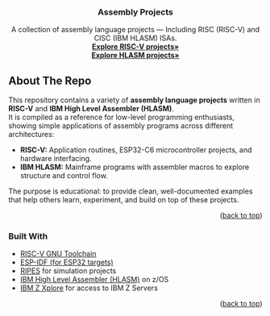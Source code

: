 <!-- Improved compatibility of back to top link: See: https://github.com/othneildrew/Best-README-Template/pull/73 --> 
<a id="readme-top"></a>

<!-- PROJECT LOGO 
<br />
<div align="center">
  <a href="https://github.com/yusufkenaroglu/Assembly-Projects">
    <img src="images/logo.png" alt="Logo" width="80" height="80">
  </a>
-->
  <h3 align="center">Assembly Projects</h3>

  <p align="center">
    A collection of assembly language projects — Including RISC (RISC-V) and CISC (IBM HLASM) ISAs.
    <br />
    <a href="https://github.com/yusufkenaroglu/Assembly-Projects/tree/main/RISC-V/README.md"><strong>Explore RISC-V projects»</strong></a>
    <br />
    <a href="https://github.com/yusufkenaroglu/Assembly-Projects/tree/main/IBM%20HLASM/README.md"><strong>Explore HLASM projects»</strong></a>
  </p>
</div>


<!-- ABOUT THE PROJECT -->
## About The Repo
<!-- IMAGES
[![Assembly Screenshot][product-screenshot]](https://github.com/yusufkenaroglu/Assembly-Projects) -->

This repository contains a variety of **assembly language projects** written in **RISC-V** and **IBM High Level Assembler (HLASM)**.  
It is compiled as a reference for low-level programming enthusiasts, showing simple applications of assembly programs across different architectures:

- **RISC-V:** Application routines, ESP32-C6 microcontroller projects, and hardware interfacing.
- **IBM HLASM:** Mainframe programs with assembler macros to explore structure and control flow.

The purpose is educational: to provide clean, well-documented examples that help others learn, experiment, and build on top of these projects.

<p align="right">(<a href="#readme-top">back to top</a>)</p>



### Built With

* [RISC-V GNU Toolchain](https://github.com/riscv-collab/riscv-gnu-toolchain)
* [ESP-IDF (for ESP32 targets)](https://github.com/espressif/esp-idf)
* [RIPES](https://github.com/mortbopet/Ripes) for simulation projects
* [IBM High Level Assembler (HLASM)](https://www.ibm.com/docs/en/zos/2.4.0?topic=assemblers-high-level-assembler) on z/OS
* [IBM Z Xplore](https://www.ibm.com/products/z/resources/zxplore) for access to IBM Z Servers

<p align="right">(<a href="#readme-top">back to top</a>)</p>

